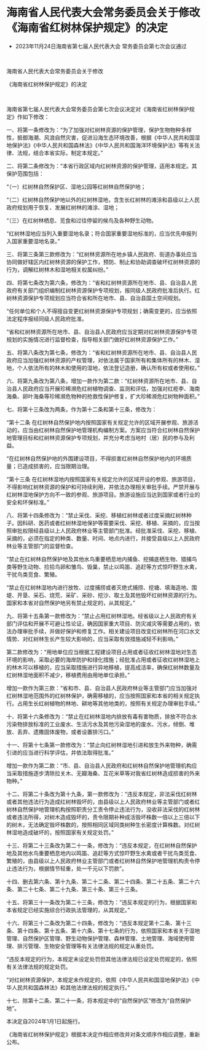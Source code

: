 # 海南省人民代表大会常务委员会关于修改《海南省红树林保护规定》的决定

- 2023年11月24日海南省第七届人民代表大会
  常务委员会第七次会议通过

<!-- INFO END -->

​

海南省人民代表大会常务委员会关于修改

《海南省红树林保护规定》的决定

​

海南省第七届人民代表大会常务委员会第七次会议决定对《海南省红树林保护规定》作如下修改：

一、将第一条修改为：“为了加强对红树林资源的保护管理，保护生物物种多样性，抵御海潮、风浪自然灾害，促进沿海生态环境改善，根据《中华人民共和国湿地保护法》《中华人民共和国森林法》《中华人民共和国海洋环境保护法》等有关法律、法规，结合本省实际，制定本规定。”

二、将第二条修改为：“本省行政区域内红树林资源的保护管理，适用本规定。其保护范围包括：

“（一）红树林自然保护区、湿地公园等红树林自然保护地；

“（二）红树林自然保护地以外的红树林湿地，含生长红树林的滩涂和县级以上人民政府规划用于恢复、发展红树林的滩涂、湿地；

“（三）在红树林栖息、觅食和过往停留的候鸟及各种野生动物。

“红树林湿地应当列入重要湿地名录；符合国家重要湿地标准的，应当优先申报列入国家重要湿地名录。”

三、将第三条第三款修改为：“红树林资源所在地乡镇人民政府、街道办事处应当协同做好辖区内红树林资源的保护工作，预防、制止和协助调查破坏红树林资源的行为，调解红树林木和湿地相关权属纠纷。”

四、将第七条改为第六条，修改为：“省和红树林资源所在地市、县、自治县人民政府有关部门组织编制红树林资源保护专项规划，报同级人民政府批准后执行。红树林资源保护专项规划应当符合省和所在地市、县、自治县国土空间规划。

“任何单位和个人不得擅自变更红树林资源保护专项规划；确需变更的，应当依照法定程序报经同级人民政府批准。

“省和红树林资源所在地市、县、自治县人民政府应当定期对红树林资源保护专项规划的实施情况进行监督检查，指导相关部门做好红树林资源保护工作。”

五、将第八条改为第七条，修改为：“省和红树林资源所在地市、县、自治县人民政府应当加强红树林资源的产权管理，对依法属于国家所有和集体所有的林木、湿地，个人依法所有的林木和使用的湿地，依法登记造册，确认所有权或者使用权。”

六、将第九条改为第八条，增加一款作为第二款：“红树林资源所在地市、县、自治县人民政府应当开展珍稀濒危红树植物调查、监测和评估，加强对红榄李、海南海桑、卵叶海桑等珍稀濒危物种的抢救性保护修复，扩大珍稀濒危红树物种面积。”

七、将第十三条改为两条，作为第十二条和第十三条，修改为：

“第十二条 在红树林自然保护地内按照国家有关规定允许的区域开展参观、旅游活动的，应当由红树林自然保护地管理机构编制方案。方案应当符合红树林自然保护地管理目标和红树林资源保护专项规划，并充分考虑当地村（居）民的参与及利益。

“在红树林自然保护地的外围建设项目，不得损害红树林自然保护地内的环境质量；已造成损害的，应当限期治理。

“第十三条 在红树林湿地内按照国家有关规定允许的区域开设的参观、旅游项目，不得影响红树林资源的保护和可持续利用，并依法办理相关审批手续。严禁开展与红树林湿地保护方向不一致的参观、旅游项目。旅游设施应当达到国家或者行业的安全和环保标准。”

八、将第十四条修改为：“禁止采伐、采挖、移植红树林或者过度采摘红树林种子。因科研、医药或者红树林湿地保护等需要采伐、采挖、移植、采摘的，应当按照审批权限经县级以上人民政府林业等主管部门批准。经批准采伐、采挖、移植、采摘的，必须在指定的种类、数量、时间、地点内进行，并接受县级以上人民政府林业等主管部门的监督检查。

“禁止在红树林自然保护地及其他水鸟重要栖息地内捕鱼、挖捕底栖生物、猎捕鸟类等野生动物、捡拾鸟卵和雏鸟、毁巢，禁止以鸣笛、追赶等方式惊吓野生水禽，干扰鸟类觅食、繁殖。

“禁止在红树林湿地内进行放牧、过度捕捞或者灭绝式捕捞、挖塘、填海造地、围堤、开垦、采石、烧荒、采矿、采砂、挖沙、取土及其他毁坏红树林资源的行为。国家和本省对自然保护地另有禁止规定的，从其规定。”

九、将第十五条第一款修改为：“禁止占用红树林湿地。经省级以上人民政府有关部门评估和开展不可避让性论证，确因国家重大项目、防灾减灾等需要占用的，依法办理审批手续，并做好保护和修复工作。相关建设项目改变红树林所在河口水文情势、对红树林生长产生较大影响的，应当采取有效措施减轻不利影响。”

第二款修改为：“用地单位应当根据工程建设项目占用或者征收红树林湿地对生态环境的影响，采取必要的海岸防护和绿化措施；经批准占用或者征收红树林湿地上的林木可以移植的，应当采取措施进行异地移植，提高成活率，确保红树林数量及红树林湿地面积不减少，移植费用由用地单位承担。”

增加一款作为第三款：“省和市、县、自治县人民政府林业等主管部门应当加强对红树林湿地范围外的红树林保护，确需移植的，应当按照国家和本省的相关规定执行。占用生长红树植物的林地、耕地等其他地类的，按照有关规定办理审批手续。”

十、将第十六条修改为：“禁止在红树林湿地内排放有毒有害物质，排放不符合水污染物排放标准的工业废水、生活污水及其他污染湿地的废水、污水，倾倒、堆放、丢弃、遗撒固体废物，或者设置排污口。”

十一、将第十七条第一款修改为：“禁止向红树林湿地引进和放生外来物种，确需引进的应当进行科学评估，并依法取得批准。”

增加一款作为第二款：“市、县、自治县人民政府和红树林自然保护地管理机构应当采取措施逐步清除拉关木、无瓣海桑、互花米草等对我省红树林造成损害的外来物种。”

十二、将第二十条改为第十九条，第一款修改为：“违反本规定，非法采伐红树林或者其他违法行为造成红树林毁坏的，由县级以上人民政府林业等主管部门或者红树林自然保护地管理机构按照职责分工责令停止违法行为，没收非法采伐的红树林或者违法所得，对树木造成毁坏的，责令限期补种成活毁坏株数一倍以上三倍以下的树木，无法确定毁坏株数的，按照相同区域同类树种生长密度计算株数。对红树林湿地造成破坏的，按照国家有关规定处罚。”

十三、将第二十三条改为第二十一条，修改为：“违反本规定，在红树林自然保护地及其他水鸟重要栖息地内以鸣笛、追赶等方式惊吓野生水禽或者干扰鸟类觅食、繁殖的，由县级以上人民政府林业主管部门或者红树林自然保护地管理机构责令停止违法行为，根据情节轻重，处一千元以下罚款”。

十四、删去第六条、第十九条、第二十二条、第二十四条、第二十五条、第二十六条、第二十七条、第二十九条、第三十条、第三十三条。

十五、将第三十一条改为第二十三条，修改为：“违反本规定的行为，根据国家和本省规定已经实施综合行政执法管理的，从其规定。”

十六、将第三十二条改为第二十四条，修改为：“违反本规定第十二条、第十三条、第十四条、第十五条、第十六条、第十七条的行为，依照国家和本省关于湿地管理、自然保护区管理、野生动物保护管理、森林管理、土地管理、海域使用管理、排污管理、生物安全管理等有关法律法规的规定从重处罚。

“违反本规定的行为，本规定未设定处罚但其他法律法规已设定处罚规定的，依照有关法律法规的规定处罚。

“对红树林资源保护，本规定未作规定的，依照《中华人民共和国湿地保护法》《中华人民共和国森林法》和其他法律法规的规定执行。”

十七、除第十二条、第二十一条，将本规定中的“自然保护区”修改为“自然保护地”。

本决定自2024年1月1日起施行。

《海南省红树林保护规定》根据本决定作相应修改并对条文顺序作相应调整，重新公布。
